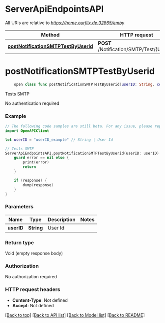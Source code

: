 # ServerApiEndpointsAPI

All URIs are relative to *https://home.ourflix.de:32865/emby*

Method | HTTP request | Description
------------- | ------------- | -------------
[**postNotificationSMTPTestByUserid**](ServerApiEndpointsAPI.md#postnotificationsmtptestbyuserid) | **POST** /Notification/SMTP/Test/{UserID} | Tests SMTP


# **postNotificationSMTPTestByUserid**
```swift
    open class func postNotificationSMTPTestByUserid(userID: String, completion: @escaping (_ data: Void?, _ error: Error?) -> Void)
```

Tests SMTP

No authentication required

### Example
```swift
// The following code samples are still beta. For any issue, please report via http://github.com/OpenAPITools/openapi-generator/issues/new
import OpenAPIClient

let userID = "userID_example" // String | User Id

// Tests SMTP
ServerApiEndpointsAPI.postNotificationSMTPTestByUserid(userID: userID) { (response, error) in
    guard error == nil else {
        print(error)
        return
    }

    if (response) {
        dump(response)
    }
}
```

### Parameters

Name | Type | Description  | Notes
------------- | ------------- | ------------- | -------------
 **userID** | **String** | User Id | 

### Return type

Void (empty response body)

### Authorization

No authorization required

### HTTP request headers

 - **Content-Type**: Not defined
 - **Accept**: Not defined

[[Back to top]](#) [[Back to API list]](../README.md#documentation-for-api-endpoints) [[Back to Model list]](../README.md#documentation-for-models) [[Back to README]](../README.md)

